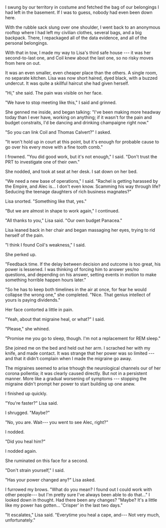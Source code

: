I swung by our territory in costume and fetched the bag of our belongings I had
left in the basement. If I was to guess, nobody had even been down here.

With the rubble sack slung over one shoulder, I went back to an anonymous
rooftop where I had left my civilian clothes, several bags, and a big backpack.
There, I repackaged all of the data evidence, and all of the personal belongings.

With that in tow, I made my way to Lisa's third safe house --- it was her second-to-last
one, and Coil knew about the last one, so no risky moves from here on out.

It was an even smaller, even cheaper place than the others. A single room, no separate kitchen.
Lisa was now short haired, dyed black, with a buzzed undercut. It was quite a skillful
haircut she had given herself.

"Hi," she said. The pain was visible on her face.

"We have to stop meeting like this," I said and grinned.

She genned me inside, and began talking: "I've been making more headway today
than I ever have, working on anything; if it wasn't for the pain and budget constraits,
I'd be dancing and drinking champaigne right now."

"So you can link Coil and Thomas Calvert?" I asked.

"It won't hold up in court at this point, but it's enough for probable
cause to go over his every move with a fine tooth comb."

I frowned. "You did good work, but it's not enough," I said. "Don't trust the PRT
to investigate one of their own."

She nodded, and took at seat at her desk. I sat down on her bed.

"We need a new base of operations," I said. "Rachel is getting harassed by the Empire,
and Alec is... I don't even know. Scamming his way through life? Seducing the teenage
daughters of rich business magnates?"

Lisa snorted. "Something like that, yes."

"But we are almost in shape to work again," I continued.

"All thanks to you," Lisa said. "Our own budget Panacea."

Lisa leaned back in her chair and began massaging her eyes, trying to rid herself of the
pain.

"I think I found Coil's weakness," I said.

She perked up.

"Feedback time. If the delay between decision and outcome is too great, his power is lessened.
I was thinking of forcing him to answer yes/no questions, and depending on his answer, setting
events in motion to make something horrible happen hours later."

"So he has to keep both timelines in the air at once, for fear he would collapse the wrong
one," she completed. "Nice. That genius intellect of yours is paying dividends."

Her face contorted a little in pain.

"Yeah, about that migraine heal, or what?" I said.

"Please," she whined.

"Promise me you go to sleep, though. I'm not a replacement for REM sleep."

She joined me on the bed and held out her arm. I scrached her with my knife, and
made contact. It was strange that her power was so limited --- and that it didn't complain
when I made the migraine go away.

The migraines seemed to arise trhough the neurological channels our of her corona pollentia;
it was clearly caused directly. But not in a persistent manner. More like a gradual worsening of
symptoms --- stopping the migraine didn't prompt her power to start building up one anew.

I finished up quickly.

"You're faster?" Lisa said.

I shrugged. "Maybe?"

"No, you are. Wait--- you went to see Alec, right?"

I nodded.

"Did you heal him?"

I nodded again.

She ruminated on this face for a second.

"Don't strain yourself," I said.

"Has your power changed any?" Lisa asked.

I furrowed my brows. "What do you mean? I found out I could work with other people--- but I'm
pretty sure I've always been able to do that..." I looked down in thought.
Had there been any changes? "Maybe? It's a little like my power has gotten...
'Crisper' in the last two days."

"It escalates," Lisa said. "Everytime you heal a cape, and--- Not very much, unfortunately."
